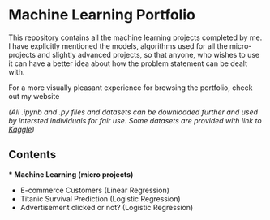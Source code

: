# Machine Learning Portfolio

This repository contains all the machine learning projects completed by me. I have explicitly mentioned the models, algorithms used for all the micro-projects and slightly advanced projects, so that anyone, who wishes to use it can have a better idea about how the problem statement can be dealt with.

For a more visually pleasant experience for browsing the portfolio, check out my website

*(All .ipynb and .py files and datasets can be downloaded further and used by intersted individuals for fair use. Some datasets are provided with link to [Kaggle](https://www.kaggle.com))*

## Contents

__* Machine Learning (micro projects)__

* E-commerce Customers (Linear Regression)
* Titanic Survival Prediction (Logistic Regression)
* Advertisement clicked or not? (Logistic Regression)
